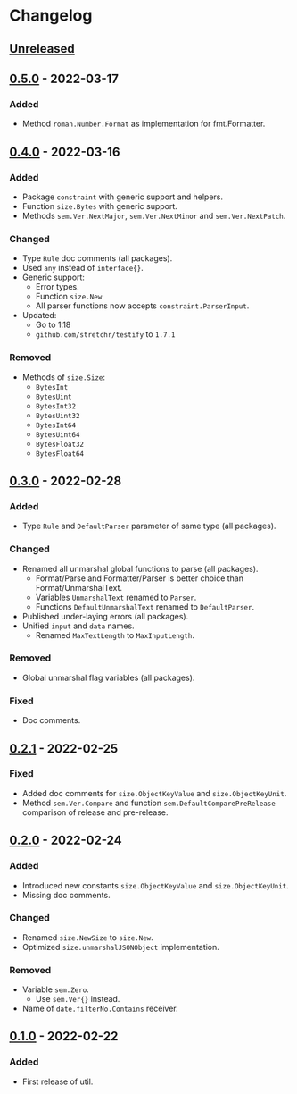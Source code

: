 # Changelog

## [Unreleased]

## [0.5.0] - 2022-03-17
### Added
- Method `roman.Number.Format` as implementation for fmt.Formatter.

## [0.4.0] - 2022-03-16
### Added
- Package `constraint` with generic support and helpers.
- Function `size.Bytes` with generic support.
- Methods `sem.Ver.NextMajor`, `sem.Ver.NextMinor` and `sem.Ver.NextPatch`.

### Changed
- Type `Rule` doc comments (all packages).
- Used `any` instead of `interface{}`.
- Generic support:
  - Error types.
  - Function `size.New`
  - All parser functions now accepts `constraint.ParserInput`.
- Updated:
  - Go to 1.18
  - `github.com/stretchr/testify` to `1.7.1`

### Removed
- Methods of `size.Size`:
  - `BytesInt`
  - `BytesUint`
  - `BytesInt32`
  - `BytesUint32`
  - `BytesInt64`
  - `BytesUint64`
  - `BytesFloat32`
  - `BytesFloat64`

## [0.3.0] - 2022-02-28
### Added
- Type `Rule` and `DefaultParser` parameter of same type (all packages).

### Changed
- Renamed all unmarshal global functions to parse (all packages).
  - Format/Parse and Formatter/Parser is better choice than Format/UnmarshalText.
  - Variables `UnmarshalText` renamed to `Parser`.
  - Functions `DefaultUnmarshalText` renamed to `DefaultParser`.
- Published under-laying errors (all packages).
- Unified `input` and `data` names.
  - Renamed `MaxTextLength` to `MaxInputLength`.

### Removed
- Global unmarshal flag variables (all packages).

### Fixed
- Doc comments.

## [0.2.1] - 2022-02-25
### Fixed
- Added doc comments for `size.ObjectKeyValue` and `size.ObjectKeyUnit`.
- Method `sem.Ver.Compare` and function `sem.DefaultComparePreRelease` comparison of release and pre-release.

## [0.2.0] - 2022-02-24
### Added
- Introduced new constants `size.ObjectKeyValue` and `size.ObjectKeyUnit`.
- Missing doc comments.

### Changed
- Renamed `size.NewSize` to `size.New`.
- Optimized `size.unmarshalJSONObject` implementation.

### Removed
- Variable `sem.Zero`.
  - Use `sem.Ver{}` instead.
- Name of `date.filterNo.Contains` receiver.

## [0.1.0] - 2022-02-22
### Added
- First release of util.

[Unreleased]: https://github.com/livesport-tv/util/compare/v0.5.0...master
[0.5.0]: https://github.com/livesport-tv/util/compare/v0.4.0...v0.5.0
[0.4.0]: https://github.com/livesport-tv/util/compare/v0.3.0...v0.4.0
[0.3.0]: https://github.com/livesport-tv/util/compare/v0.2.1...v0.3.0
[0.2.1]: https://github.com/livesport-tv/util/compare/v0.2.0...v0.2.1
[0.2.0]: https://github.com/livesport-tv/util/compare/v0.1.0...v0.2.0
[0.1.0]: https://github.com/livesport-tv/util/releases/tag/v0.1.0

